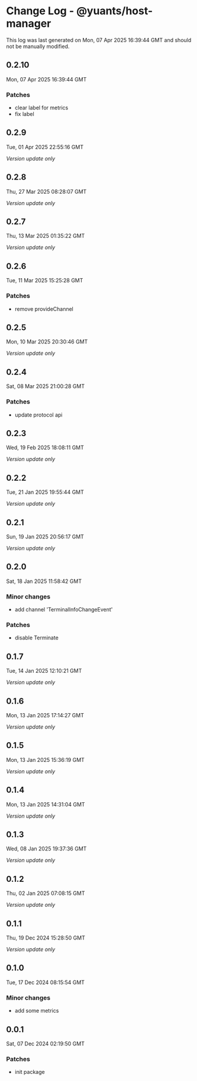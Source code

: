 # Change Log - @yuants/host-manager

This log was last generated on Mon, 07 Apr 2025 16:39:44 GMT and should not be manually modified.

## 0.2.10
Mon, 07 Apr 2025 16:39:44 GMT

### Patches

- clear label for metrics
- fix label

## 0.2.9
Tue, 01 Apr 2025 22:55:16 GMT

_Version update only_

## 0.2.8
Thu, 27 Mar 2025 08:28:07 GMT

_Version update only_

## 0.2.7
Thu, 13 Mar 2025 01:35:22 GMT

_Version update only_

## 0.2.6
Tue, 11 Mar 2025 15:25:28 GMT

### Patches

- remove provideChannel

## 0.2.5
Mon, 10 Mar 2025 20:30:46 GMT

_Version update only_

## 0.2.4
Sat, 08 Mar 2025 21:00:28 GMT

### Patches

- update protocol api

## 0.2.3
Wed, 19 Feb 2025 18:08:11 GMT

_Version update only_

## 0.2.2
Tue, 21 Jan 2025 19:55:44 GMT

_Version update only_

## 0.2.1
Sun, 19 Jan 2025 20:56:17 GMT

_Version update only_

## 0.2.0
Sat, 18 Jan 2025 11:58:42 GMT

### Minor changes

- add channel 'TerminalInfoChangeEvent'

### Patches

- disable Terminate

## 0.1.7
Tue, 14 Jan 2025 12:10:21 GMT

_Version update only_

## 0.1.6
Mon, 13 Jan 2025 17:14:27 GMT

_Version update only_

## 0.1.5
Mon, 13 Jan 2025 15:36:19 GMT

_Version update only_

## 0.1.4
Mon, 13 Jan 2025 14:31:04 GMT

_Version update only_

## 0.1.3
Wed, 08 Jan 2025 19:37:36 GMT

_Version update only_

## 0.1.2
Thu, 02 Jan 2025 07:08:15 GMT

_Version update only_

## 0.1.1
Thu, 19 Dec 2024 15:28:50 GMT

_Version update only_

## 0.1.0
Tue, 17 Dec 2024 08:15:54 GMT

### Minor changes

- add some metrics

## 0.0.1
Sat, 07 Dec 2024 02:19:50 GMT

### Patches

- init package

